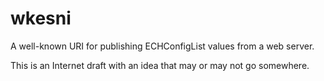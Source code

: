 # wkesni

A well-known URI for publishing ECHConfigList values from a web server.

This is an Internet draft with an idea that may or may not go somewhere.
